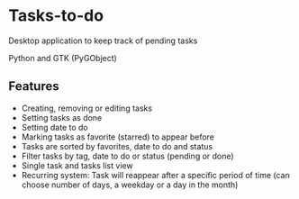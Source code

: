 # Tasks-to-do
Desktop application to keep track of pending tasks

Python and GTK (PyGObject)

<h2>Features</h2>

* Creating, removing or editing tasks
* Setting tasks as done
* Setting date to do
* Marking tasks as favorite (starred) to appear before
* Tasks are sorted by favorites, date to do and status
* Filter tasks by tag, date to do or status (pending or done)
* Single task and tasks list view
* Recurring system: Task will reappear after a specific period of time (can choose number of days, a weekday or a day in the month)
